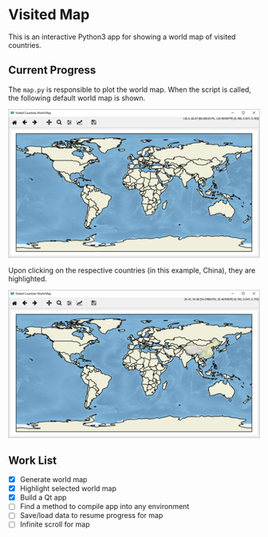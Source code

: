 # Visited Map

This is an interactive Python3 app for showing a world map of visited countries. 

## Current Progress

The `map.py` is responsible to plot the world map. When the script is called, the following default world map is shown.

![default_world](https://raw.githubusercontent.com/mcreng/VisitedMap/master/docs/default_world.png)

Upon clicking on the respective countries (in this example, China), they are highlighted.

![updated_world](https://raw.githubusercontent.com/mcreng/VisitedMap/master/docs/updated_world.png)

## Work List

- [x] Generate world map
- [x] Highlight selected world map
- [x] Build a Qt app
- [ ] Find a method to compile app into any environment
- [ ] Save/load data to resume progress for map
- [ ] Infinite scroll for map